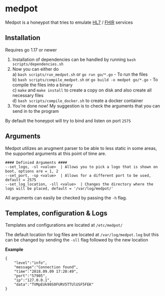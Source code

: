 # medpot
Medpot is a honeypot that tries to emulate [HL7](https://en.wikipedia.org/wiki/Health_Level_7) / [FHIR](https://en.wikipedia.org/wiki/Fast_Healthcare_Interoperability_Resources) services



## Installation
Requires go 1.17 or newer

1. Installation of dependencies can be handled by running `bash scripts/dependencies.sh`
2. Now you can either do<br>
    a) `bash scripts/run_medpot.sh` or `go run go/*.go` - To run the files<br>
    b) `bash scripts/compile_medpot.sh` or  `go build -o medpot go/*.go` - To compile the files into a binary<br>
    c) `make` and `make install` to create a copy on disk and also create all necessary files<br>
    d) `bash scripts/compile_docker.sh` to create a docker container
3. You're done now! My suggestion is to check the arguments that you can send in to the program

By default the honeypot will try to bind and listen on port `2575`

## Arguments
Medpot utilizes an arugment parser to be able to less static in some areas, the supported arguments at this point of time are.<br>
```
#### Definied Arguments ####
--set_logo, -sl <value>  | Allows you to pick a logo that is shown on boot, options are = 1, 2
--set_port, -sp <value>  | Allows for a different port to be used, default = 2575
--set_log_location, -sll <value>  | Changes the directory where the logs will be placed, default = '/var/log/medpot/'
```

All arguments can easily be checked by passing the `-h` flag.

## Templates, configuration & Logs
Templates and configurations are located at `/etc/medpot/`

The default location for log files are located at `/var/log/medpot.log` but this can be changed by sending the `-sll` flag followed by the new location

<b>Example</b>
```
{
    "level":"info",
    "message":"Connection found",
    "time":"2018.09.09 17:20:49",
    "port":"57905",
    "ip":"127.0.0.1",
    "data":"TVMpEUk98S0FURV5TTUlUSF5FEK"
}
```
